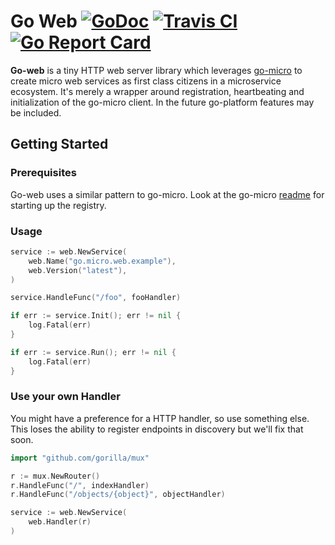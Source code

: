 # Go Web [![GoDoc](https://godoc.org/github.com/micro/go-web?status.svg)](https://godoc.org/github.com/micro/go-web) [![Travis CI](https://travis-ci.org/micro/go-web.svg?branch=master)](https://travis-ci.org/micro/go-web) [![Go Report Card](https://goreportcard.com/badge/micro/go-web)](https://goreportcard.com/report/github.com/micro/go-web)

**Go-web** is a tiny HTTP web server library which leverages [go-micro](https://github.com/micro/go-micro) to create 
micro web services as first class citizens in a microservice ecosystem. It's merely a wrapper around registration, 
heartbeating and initialization of the go-micro client. In the future go-platform features may be included.

## Getting Started

### Prerequisites

Go-web uses a similar pattern to go-micro. Look at the go-micro [readme](https://github.com/micro/go-micro) for 
starting up the registry.

### Usage

```go
service := web.NewService(
	web.Name("go.micro.web.example"),
	web.Version("latest"),
)

service.HandleFunc("/foo", fooHandler)

if err := service.Init(); err != nil {
	log.Fatal(err)
}

if err := service.Run(); err != nil {
	log.Fatal(err)
}
```

### Use your own Handler

You might have a preference for a HTTP handler, so use something else. This loses the ability to register endpoints in discovery 
but we'll fix that soon.

```go
import "github.com/gorilla/mux"

r := mux.NewRouter()
r.HandleFunc("/", indexHandler)
r.HandleFunc("/objects/{object}", objectHandler)

service := web.NewService(
	web.Handler(r)
)
```
